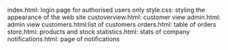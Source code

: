 index.html: login page for authorised users only
style.css: styling the appearance of the web site
custoverview.html: customer view
admin.html: admin view
customers.html:list of customers
orders.html: table of orders
store.html: products and stock
statistics.html: stats of company
notifications.html: page of notifications
